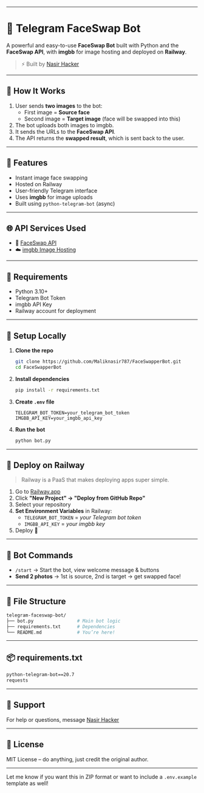 

---

# 🤖 Telegram FaceSwap Bot

A powerful and easy-to-use **FaceSwap Bot** built with Python and the **FaceSwap API**, with **imgbb** for image hosting and deployed on **Railway**.

> ⚡ Built by [Nasir Hacker](https://t.me/trustedhacker78)
---

## 📸 How It Works

1. User sends **two images** to the bot:
   - First image = **Source face**
   - Second image = **Target image** (face will be swapped into this)
2. The bot uploads both images to imgbb.
3. It sends the URLs to the **FaceSwap API**.
4. The API returns the **swapped result**, which is sent back to the user.

---

## 🚀 Features

- Instant image face swapping
- Hosted on Railway
- User-friendly Telegram interface
- Uses **imgbb** for image uploads
- Built using `python-telegram-bot` (async)

---

## 🌐 API Services Used

- 🔁 [FaceSwap API](https://faceswap.ytansh038.workers.dev/)
- ☁️ [imgbb Image Hosting](https://api.imgbb.com/)

---

## 🧰 Requirements

- Python 3.10+
- Telegram Bot Token
- imgbb API Key
- Railway account for deployment

---

## 🔧 Setup Locally

1. **Clone the repo**
   ```bash
   git clone https://github.com/Maliknasir787/FaceSwapperBot.git
   cd FaceSwapperBot
   ```

2. **Install dependencies**
   ```bash
   pip install -r requirements.txt
   ```

3. **Create `.env` file**
   ```env
   TELEGRAM_BOT_TOKEN=your_telegram_bot_token
   IMGBB_API_KEY=your_imgbb_api_key
   ```

4. **Run the bot**
   ```bash
   python bot.py
   ```

---

## 🚀 Deploy on Railway

> Railway is a PaaS that makes deploying apps super simple.

1. Go to [Railway.app](https://railway.app/)
2. Click **"New Project" → "Deploy from GitHub Repo"**
3. Select your repository
4. **Set Environment Variables** in Railway:
   - `TELEGRAM_BOT_TOKEN` = *your Telegram bot token*
   - `IMGBB_API_KEY` = *your imgbb key*
5. Deploy 🚀

---

## 🧠 Bot Commands

- `/start` → Start the bot, view welcome message & buttons
- **Send 2 photos** → 1st is source, 2nd is target → get swapped face!

---

## 📂 File Structure

```bash
telegram-faceswap-bot/
├── bot.py                # Main bot logic
├── requirements.txt      # Dependencies
└── README.md             # You’re here!
```

---

## 📦 requirements.txt

```txt
python-telegram-bot==20.7
requests
```

---

## 🙋 Support

For help or questions, message [Nasir Hacker](https://t.me/Trustedhacker78)

---

## 📄 License

MIT License – do anything, just credit the original author.

---

Let me know if you want this in ZIP format or want to include a `.env.example` template as well!
